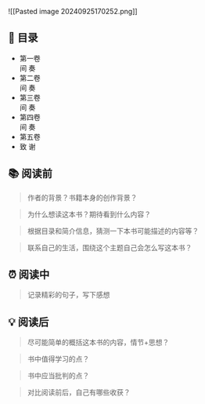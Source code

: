![[Pasted image 20240925170252.png]]
## 📑 目录
* 第一卷  
	间 奏  
* 第二卷  
	间 奏  
* 第三卷  
	间 奏  
* 第四卷  
	间 奏  
* 第五卷  
* 致 谢
## 📚 阅读前
> 作者的背景？书籍本身的创作背景？

> 为什么想读这本书？期待看到什么内容？

> 根据目录和简介信息，猜测一下本书可能描述的内容等？

> 联系自己的生活，围绕这个主题自己会怎么写这本书？
## ⏰ 阅读中
> 记录精彩的句子，写下感想
##  💡 阅读后
> 尽可能简单的概括这本书的内容，情节+思想？

> 书中值得学习的点？

> 书中应当批判的点？

> 对比阅读前后，自己有哪些收获？ 
